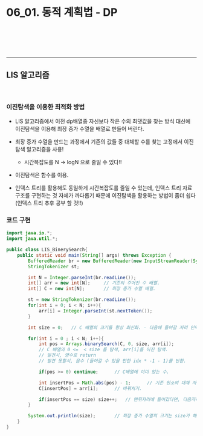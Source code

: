 # 06_01. 동적 계획법 - DP












<br>
<br>
<br>
<br>

<hr>

## LIS 알고리즘

<br>

### 이진탐색을 이용한 최적화 방법

* LIS 알고리즘에서 이전 dp배열중 자신보다 작은 수의 최댓값을 찾는 방식 대신에 이진탐색을 이용해 최장 증가 수열을 배열로 만들어 버린다.

* 최장 증가 수열을 만드는 과정에서 기존의 값들 중 대체할 수를 찾는 고정에서 이진탐색 알고리즘을 사용!
    - 시간복잡도를 N -> logN 으로 줄일 수 있다!!

* 이진탐색은 함수를 이용.

* 인덱스 트리를 활용해도 동일하게 시간복잡도를 줄일 수 있는데, 인덱스 트리 자료구조를 구현하는 것 자체가 까다롭기 때문에 이진탐색을 활용하는 방법이 좀더 쉽다(인덱스 트리 추후 공부 할 것!!)

### 코드 구현

```java
import java.io.*;
import java.util.*;

public class LIS_BinerySearch{
    public static void main(String[] args) throws Exception {
        BufferedReader br = new BufferedReader(new InputStreamReader(System.in));
        StringTokenizer st;

        int N = Integer.parseInt(br.readLine());
        int[] arr = new int[N];     // 기존의 주어진 수 배열.
        int[] C = new int[N];       // 최장 증가 수열 배열.

        st = new StringTokenizer(br.readLine());
        for(int i = 0; i < N; i++){
            arr[i] = Integer.parseInt(st.nextToken());
        }

        int size = 0;   // C 배열의 크기를 항상 최신화. - 다음에 들어갈 자리 인덱스.

        for(int i = 0 ; i < N; i++){
            int pos = Arrays.binarySearch(C, 0, size, arr[i]);
            // C 배열의 0 <=  < size 를 탐색, arr[i]를 이진 탐색.
            // 발견시, 양수로 return
            // 발견 못할시, 음수 (들어갈 수 있을 만한 idx * -1 - 1)를 반환.

            if(pos >= 0) continue;      // C배열에 이미 있는 수.

            int insertPos = Math.abs(pos) - 1;      // 기존 원소의 대체 자리.
            C[insertPos] = arr[i];      // 바꿔치기.

            if(insertPos == size) size++;   // 맨뒤자리에 들어갔다면, 다음자리++;
        }

        System.out.println(size);       // 최장 증가 수열의 크기는 size가 해답.
    }
}

```